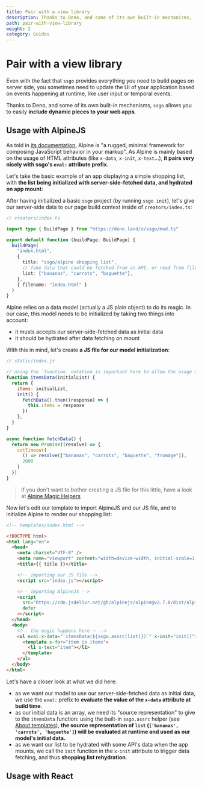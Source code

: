 ```yaml
---
title: Pair with a view library
description: Thanks to Deno, and some of its own built-in mechanisms, `ssgo` allows you to easily include dynamic pieces to your web apps, using React of AlpineJS (for example).
path: pair-with-view-library
weight: 2
category: Guides
---
```


# Pair with a view library

Even with the fact that `ssgo` provides everything you need to build pages on server side,
you sometimes need to update the UI of your application based on events happening at runtime,
like user input or temporal events.

Thanks to Deno, and some of its own built-in mechanisms, `ssgo` allows you to easily **include dynamic
pieces to your web apps**.

## Usage with AlpineJS

As told in <a href="https://github.com/alpinejs/alpine" target="_blank" rel="noreferrer nofollow noopener">its documentation</a>, Alpine is "a rugged, minimal framework for composing JavaScript behavior in your markup". As Alpine is mainly based on the usage of HTML attributes (like `x-data`, `x-init`, `x-text`...), **it pairs very nicely with ssgo's `eval:` attribute prefix.**

Let's take the basic example of an app displaying a simple shopping list, with **the list being initialized with server-side-fetched data, and hydrated on app mount**:

After having initialized a basic `ssgo` project (by running `ssgo init`), let's give our server-side data to our page build context inside of `creators/index.ts`:

```typescript
// creators/index.ts

import type { BuildPage } from "https://deno.land/x/ssgo/mod.ts"

export default function (buildPage: BuildPage) {
  buildPage(
    "index.html",
    {
      title: "ssgo/alpine shopping list",
      // fake data that could be fetched from an API, or read from filesystem
      list: ["bananas", "carrots", "baguette"],
    },
    { filename: "index.html" }
  )
}
```

Alpine relies on a data model (actually a JS plain object) to do its magic.
In our case, this model needs to be initialized by taking two things into account:

- it musts accepts our server-side-fetched data as initial data
- it should be hydrated after data fetching on mount

With this in mind, let's create **a JS file for our model initialization**:

```javascript
// static/index.js

// using the `function` notation is important here to allow the usage of `this`
function itemsData(initialList) {
  return {
    items: initialList,
    init() {
      fetchData().then((response) => {
        this.items = response
      })
    },
  }
}

async function fetchData() {
  return new Promise((resolve) => {
    setTimeout(
      () => resolve(["bananas", "carrots", "baguette", "fromage"]),
      2000
    )
  })
}
```

> If you don't want to bother creating a JS file for this little, have a look at [Alpine Magic Helpers](https://github.com/alpine-collective/alpine-magic-helpers#fetch)

Now let's edit our template to import AlpineJS and our JS file, and to initialize
Alpine to render our shopping list:

```html
<!-- templates/index.html -->

<!DOCTYPE html>
<html lang="en">
  <head>
    <meta charset="UTF-8" />
    <meta name="viewport" content="width=device-width, initial-scale=1.0" />
    <title>{{ title }}</title>

    <!-- importing our JS file -->
    <script src="index.js"></script>

    <!-- importing AlpineJS -->
    <script
      src="https://cdn.jsdelivr.net/gh/alpinejs/alpine@v2.7.0/dist/alpine.min.js"
      defer
    ></script>
  </head>
  <body>
    <!-- the magic happens here ✨ -->
    <ul eval:x-data="`itemsData(${ssgo.assrc(list)})`" x-init="init()">
      <template x-for="item in items">
        <li x-text="item"></li>
      </template>
    </ul>
  </body>
</html>
```

Let's have a closer look at what we did here:

- as we want our model to use our server-side-fetched data as initial data, we use
  the `eval:` prefix to **evaluate the value of the `x-data` attribute at build time**.
- as our initial data is an array, we need its "source representation" to give to the `itemsData` function: using the built-in `ssgo.assrc` helper (see [About templates](/docs/about-templates.html)), **the source representation of `list` (`['bananas', 'carrots', 'baguette']`) will be evaluated at runtime and used as our model's initial data.**
- as we want our list to be hydrated with some API's data when the app mounts, we call the `init` function in the `x-init` attribute to trigger data fetching, and thus **shopping list rehydration**.

## Usage with React
